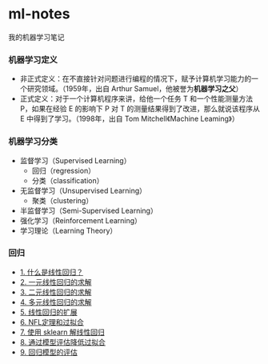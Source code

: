 # ml-notes

我的机器学习笔记

### 机器学习定义

* 非正式定义：在不直接针对问题进行编程的情况下，赋予计算机学习能力的一个研究领域。（1959年，出自 Arthur Samuel，他被誉为**机器学习之父**）
* 正式定义：对于一个计算机程序来讲，给他一个任务 T 和一个性能测量方法 P，如果在经验 E 的影响下 P 对 T 的测量结果得到了改进，那么就说该程序从 E 中得到了学习。（1998年，出自 Tom Mitchell《Machine Leaming》）

### 机器学习分类

* 监督学习（Supervised Learning）
  - 回归（regression）
  - 分类（classification）
* 无监督学习（Unsupervised Learning）
  - 聚类（clustering）
* 半监督学习（Semi-Supervised Learning）
* 强化学习（Reinforcement Learning）
* 学习理论（Learning Theory）

### 回归

* [1. 什么是线性回归？](回归/1.%20什么是线性回归.ipynb)
* [2. 一元线性回归的求解](回归/2.%20一元线性回归的求解.ipynb)
* [3. 二元线性回归的求解](回归/3.%20二元线性回归的求解.ipynb)
* [4. 多元线性回归的求解](回归/4.%20多元线性回归的求解.ipynb)
* [5. 线性回归的扩展](回归/5.%20线性回归的扩展.ipynb)
* [6. NFL定理和过拟合](回归/6.%20NFL定理和过拟合.ipynb)
* [7. 使用 sklearn 解线性回归](回归/7.%20使用%20sklearn%20解线性回归.ipynb)
* [8. 通过模型评估降低过拟合](回归/8.%20通过模型评估降低过拟合.ipynb)
* [9. 回归模型的评估](回归/9.%20回归模型的评估.ipynb)
